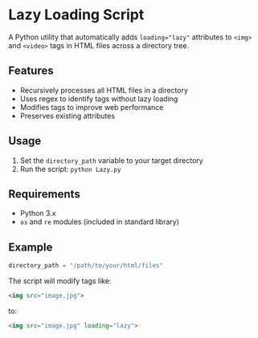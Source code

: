 # Lazy Loading Script

A Python utility that automatically adds `loading="lazy"` attributes to `<img>` and `<video>` tags in HTML files across a directory tree.

## Features

- Recursively processes all HTML files in a directory
- Uses regex to identify tags without lazy loading
- Modifies tags to improve web performance
- Preserves existing attributes

## Usage

1. Set the `directory_path` variable to your target directory
2. Run the script: `python Lazy.py`

## Requirements

- Python 3.x
- `os` and `re` modules (included in standard library)

## Example

```python
directory_path = "/path/to/your/html/files"
```

The script will modify tags like:
```html
<img src="image.jpg">
```
to:
```html
<img src="image.jpg" loading="lazy">
```
